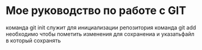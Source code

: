 # Мое руководство по работе с GIT
команда git init служит для инициализации репозитория
команда git add необходимо чтобы пометить изменения для сохранениа и указатьфайл в который сохранять